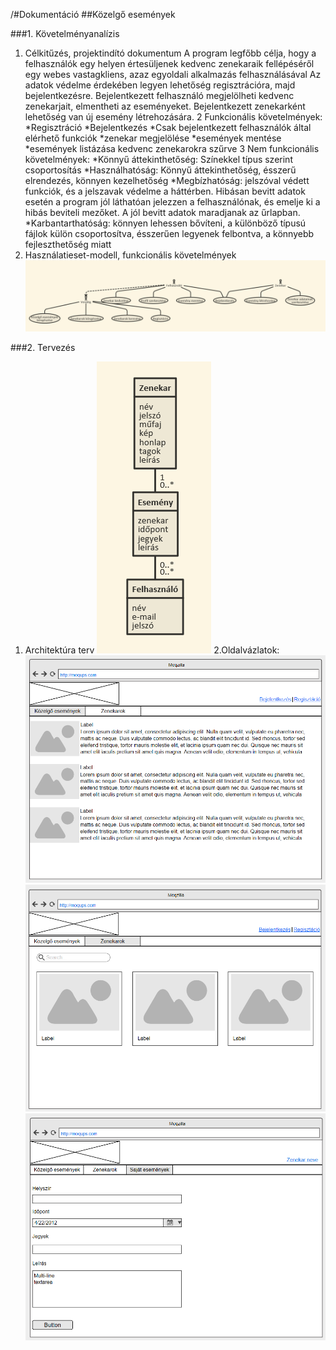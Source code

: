 /#Dokumentáció
##Közelgő események

###1. Követelményanalízis
  1. Célkitűzés, projektindító dokumentum
A program legfőbb célja, hogy a felhasználók egy helyen értesüljenek kedvenc zenekaraik fellépéséről egy webes vastagkliens, azaz egyoldali alkalmazás felhasználásával Az adatok védelme érdekében legyen lehetőség regisztrációra, majd bejelentkezésre. Bejelentkezett felhasználó megjelölheti kedvenc zenekarjait, elmentheti az eseményeket. Bejelentkezett zenekarként lehetőség van új esemény létrehozására. 
  2 Funkcionális követelmények:
*Regisztráció 
*Bejelentkezés 
*Csak bejelentkezett felhasználók által elérhető funkciók 
  *zenekar megjelölése
  *események mentése
  *események listázása kedvenc zenekarokra szűrve
  3 Nem funkcionális követelmények:
*Könnyű áttekinthetőség: Színekkel típus szerint csoportosítás 
*Használhatóság: Könnyű áttekinthetőség, ésszerű elrendezés, könnyen kezelhetőség 
*Megbízhatóság: jelszóval védett funkciók, és a jelszavak védelme a háttérben. Hibásan bevitt adatok esetén a program jól láthatóan jelezzen a felhasználónak, és emelje ki a hibás beviteli mezőket. A jól bevitt adatok maradjanak az űrlapban. 
*Karbantarthatóság: könnyen lehessen bővíteni, a különböző típusú fájlok külön csoportosítva, ésszerűen legyenek felbontva, a könnyebb fejleszthetőség miatt
  4. Használatieset-modell, funkcionális követelmények
![Use-Case Diagram](docs/img/usecase.png)

###2. Tervezés

  1. Architektúra terv
![Architektúra](docs/img/database.png)
  2.Oldalvázlatok:
![Közelgő események](docs/img/events.png)
![Zenekarok](docs/img/bands.png)
![Új esemény hozzáadása](docs/img/add_event.png)
